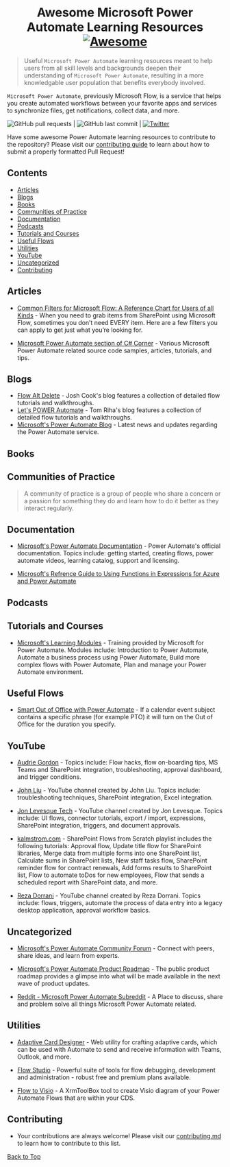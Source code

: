 # <div align="center">Awesome Microsoft Power Automate Learning Resources [![Awesome](https://awesome.re/badge.svg)](https://awesome.re)</div>
 
> Useful `Microsoft Power Automate` learning resources meant to help users from all skill levels and backgrounds deepen their understanding of `Microsoft Power Automate`, resulting in a more knowledgable user population that benefits everybody involved.
 
`Microsoft Power Automate`, previously Microsoft Flow, is a service that helps you create automated workflows between your favorite apps and services to synchronize files, get notifications, collect data, and more.

![GitHub pull requests](https://img.shields.io/github/issues-pr/iamericfletcher/R-Learning-Resources) | ![GitHub last commit](https://img.shields.io/github/last-commit/iamericfletcher/R-Learning-Resources) | [![Twitter](https://img.shields.io/twitter/url?style=social&url=https%3A%2F%2Ftwitter.com%2Fiamericfletcher)](https://twitter.com/intent/tweet?text=Wow:&url=https%3A%2F%2Fgithub.com%2Fiamericfletcher%2FR-Learning-Resources)

Have some awesome Power Automate learning resources to contribute to the repository? Please visit our [contributing guide](https://github.com/iamericfletcher/awesome-power-automate-learning-resources/blob/master/contributing.md) to learn about how to submit a properly formatted Pull Request! 

## **Contents**
  - [Articles](#articles)
  - [Blogs](#blogs)
  - [Books](#books)
  - [Communities of Practice](#communities-of-practice)
  - [Documentation](#documentation)
  - [Podcasts](#podcasts)
  - [Tutorials and Courses](#tutorials-and-courses)
  - [Useful Flows](#useful-flows)
  - [Utilities](#utilities)
  - [YouTube](#youtube)
  - [Uncategorized](#uncategorized)
  - [Contributing](#contributing)

## Articles

- [Common Filters for Microsoft Flow: A Reference Chart for Users of all Kinds](https://blog.ion.works/2019/03/17/common-odata-filters-for-microsoft-flow-a-reference-chart-for-users-of-all-kinds/) - When you need to grab items from SharePoint using Microsoft Flow, sometimes you don’t need EVERY item. Here are a few filters you can apply to get just what you’re looking for.

- [Microsoft Power Automate section of C# Corner](https://www.c-sharpcorner.com/technologies/power-automate) - Various Microsoft Power Automate related source code samples, articles, tutorials, and tips.

## Blogs
- [Flow Alt Delete](https://flowaltdelete.ca/) - Josh Cook's blog features a collection of detailed flow tutorials and walkthroughs.
- [Let's POWER Automate](https://tomriha.com/) - Tom Riha's blog features a collection of detailed flow tutorials and walkthroughs.
- [Microsoft's Power Automate Blog](https://flow.microsoft.com/en-us/blog/) - Latest news and updates regarding the Power Automate service.

## Books

## Communities of Practice
> A community of practice is a group of people who share a concern or a passion for something they do and learn how to do it better as they interact regularly.

## Documentation

- [Microsoft's Power Automate Documentation](https://docs.microsoft.com/en-us/power-automate/) - Power Automate's official documentation. Topics include: getting started, creating flows, power automate videos, learning catalog, support and licensing. 

- [Microsoft's Refrence Guide to Using Functions in Expressions for Azure and Power Automate](https://docs.microsoft.com/en-us/azure/logic-apps/workflow-definition-language-functions-reference)

## Podcasts 

## Tutorials and Courses

- [Microsoft's Learning Modules](https://docs.microsoft.com/en-us/learn/browse/?expanded=power-platform&products=power-automate) - Training provided by Microsoft for Power Automate. Modules include: Introduction to Power Automate, Automate a business process using Power Automate, Build more complex flows with Power Automate, Plan and manage your Power Automate environment. 

## Useful Flows

- [Smart Out of Office with Power Automate](https://www.linkedin.com/pulse/smart-out-office-microsoft-flow-marc-de-kleijn/) - If a calendar event subject contains a specific phrase (for example PTO) it will turn on the Out of Office for the duration you specify.

## YouTube

- [Audrie Gordon](https://www.youtube.com/channel/UCspdrsKTBXJTGuco6U3KF0Q) - Topics include: Flow hacks, flow on-boarding tips, MS Teams and SharePoint integration, troubleshooting, approval dashboard, and trigger conditions.

- [John Liu](https://www.youtube.com/playlist?list=PLXiXrMydfoLaiazbCiRbV_004JLaEC2Xk) - YouTube channel created by John Liu. Topics include: troubleshooting techniques, SharePoint integration, Excel integration. 

- [Jon Levesque Tech](https://www.youtube.com/c/JonLSeattle/playlists) - YouTube channel created by Jon Levesque. Topics include: UI flows, connector tutorials, export / import, expressions, SharePoint integration, triggers, and document approvals.

- [kalmstrom.com](https://www.youtube.com/playlist?list=PLvmwu6WYeFdh7B6PO_if-CyikdAaqqLlW) - SharePoint Flows from Scratch playlist includes the following tutorials: Approval flow, Update title flow for SharePoint libraries, Merge data from multiple forms into one SharePoint list, Calculate sums in SharePoint lists, New staff tasks flow, SharePoint reminder flow for contract renewals, Add forms results to SharePoint list, Flow to automate toDos for new employees, Flow that sends a scheduled report with SharePoint data, and more.

- [Reza Dorrani](https://www.youtube.com/c/RezaDorrani/playlists) - YouTube channel created by Reza Dorrani. Topics include: flows, triggers, automate the process of data entry into a legacy desktop application, approval workflow basics.

## Uncategorized

- [Microsoft's Power Automate Community Forum](https://powerusers.microsoft.com/t5/Microsoft-Power-Automate/ct-p/MPACommunity) - Connect with peers, share ideas, and learn from experts.

- [Microsoft's Power Automate Product Roadmap](https://flow.microsoft.com/en-us/roadmap/) - The public product roadmap provides a glimpse into what will be made available in the next wave of product updates.

- [Reddit - Microsoft Power Automate Subreddit](https://www.reddit.com/r/MicrosoftFlow/) - A Place to discuss, share and problem solve all things Microsoft Power Automate related.

## Utilities

- [Adaptive Card Designer](https://adaptivecards.io/designer/) - Web utility for crafting adaptive cards, which can be used with Automate to send and receive information with Teams, Outlook, and more.

- [Flow Studio](https://flow-studio.azurewebsites.net/flows) - Powerful suite of tools for flow debugging, development and administration - robust free and premium plans available.

- [Flow to Visio](https://www.xrmtoolbox.com/plugins/LinkeD365.FlowToVisio/) - A XrmToolBox tool to create Visio diagram of your Power Automate Flows that are within your CDS.

## Contributing

- Your contributions are always welcome! Please visit our [contributing.md](https://github.com/iamericfletcher/awesome-power-automate-learning-resources/blob/master/contributing.md) to learn how to contribute to this list.

[Back to Top](#contents)
